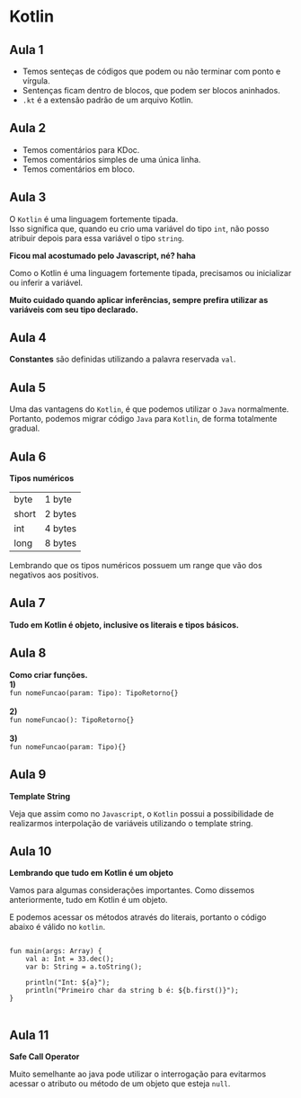 # Kotlin

<h2>Aula 1</h2>
<ul>
<li> 
Temos senteças de códigos que podem ou não terminar com ponto e vírgula.
</li>
<li> 
Sentenças ficam dentro de blocos, que podem ser blocos aninhados.
</li>
<li> 
<code>.kt</code> é a extensão padrão de um arquivo Kotlin.
</li>
</ul>

<h2>Aula 2</h2>
<ul>
<li> 
Temos comentários para KDoc.
</li>
<li> 
Temos comentários simples de uma única linha.
</li>
<li> 
Temos comentários em bloco.
</li>
</ul>

<h2>Aula 3</h2>
<p>
O <code>Kotlin</code> é uma linguagem fortemente tipada. <br/>
Isso significa que, quando eu crio uma variável do tipo <code>int</code>, não posso
atribuir depois para essa variável o tipo <code>string</code>.
</p>
<strong>Ficou mal acostumado pelo Javascript, né? haha</strong>
<p>
Como o Kotlin é uma linguagem fortemente tipada, precisamos ou inicializar ou 
inferir a variável.
</p>
<strong>Muito cuidado quando aplicar inferências, sempre prefira utilizar as variáveis
com seu tipo declarado.
</strong>

<h2>Aula 4</h2>
<p>
<strong>Constantes</strong> são definidas utilizando a palavra reservada <code>val</code>.
</p>

<h2>Aula 5</h2>
<p>
Uma das vantagens do <code>Kotlin</code>, é que podemos utilizar o <code>Java</code>
normalmente.
Portanto, podemos migrar código <code>Java</code> para <code>Kotlin</code>, de forma
totalmente gradual.
</p>

<h2>Aula 6</h2>
<strong>Tipos numéricos</strong>
<table>
<tr>
<td>byte</td>
<td>1 byte</td>
</tr>
<tr>
<td>short</td>
<td>2 bytes</td>
</tr>
<tr>
<td>int</td>
<td>4 bytes</td>
</tr>
<tr>
<td>long</td>
<td>8 bytes</td>
</tr>
</table>
<p>Lembrando que os tipos numéricos possuem um range que vão dos negativos aos positivos.</p>

<h2>Aula 7</h2>
<p>
<strong>Tudo em Kotlin é objeto, inclusive os literais e tipos básicos.</strong>
</p>

<h2>Aula 8</h2>
<p>
<strong>Como criar funções.</strong><br/>
<strong>1)<br/></strong>
<code>fun nomeFuncao(param: Tipo): TipoRetorno{}</code>
<br/>
<br/>
<strong>2)<br/></strong>
<code>fun nomeFuncao(): TipoRetorno{}</code>
<br/>
<br/>
<strong>3)<br/></strong>
<code>fun nomeFuncao(param: Tipo){}</code>
</p>

<h2>Aula 9</h2>
<strong>Template String</strong>
<p>
Veja que assim como no <code>Javascript</code>, o <code>Kotlin</code> possui a possibilidade
de realizarmos interpolação de variáveis utilizando o template string.
</p>

<h2>Aula 10</h2>
<strong>Lembrando que tudo em Kotlin é um objeto</strong>
<p>Vamos para algumas considerações importantes. Como dissemos anteriormente, tudo em Kotlin é um objeto.</p>
<p>E podemos acessar os métodos através do literais, portanto o código abaixo é válido no <code>kotlin</code>.</p>

<pre>
<code>
fun main(args: Array<String>) {
    val a: Int = 33.dec();
    var b: String = a.toString();

    println("Int: ${a}");
    println("Primeiro char da string b é: ${b.first()}");
}
</code>
</pre>

<h2>Aula 11</h2>
<strong>Safe Call Operator</strong>
<p>
Muito semelhante ao java pode utilizar o interrogação para evitarmos acessar o atributo ou método de um objeto que 
esteja <code>null</code>.
</p>
